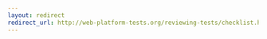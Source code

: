 ```yaml
---
layout: redirect
redirect_url: http://web-platform-tests.org/reviewing-tests/checklist.html
---
```

